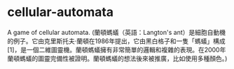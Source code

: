 # cellular-automata
A game of cellular automata. (蘭頓螞蟻（英語：Langton's ant）是細胞自動機的例子。它由克里斯托夫·蘭頓在1986年提出，它由黑白格子和一隻「螞蟻」構成[1]，是一個二維圖靈機。蘭頓螞蟻擁有非常簡單的邏輯和複雜的表現。在2000年蘭頓螞蟻的圖靈完備性被證明。蘭頓螞蟻的想法後來被推廣，比如使用多種顏色。)
